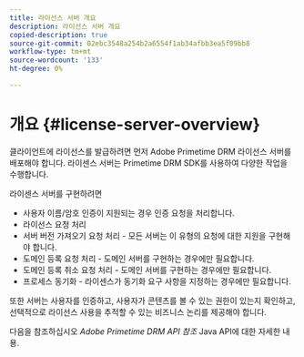 ```yaml
---
title: 라이선스 서버 개요
description: 라이선스 서버 개요
copied-description: true
source-git-commit: 02ebc3548a254b2a6554f1ab34afbb3ea5f09bb8
workflow-type: tm+mt
source-wordcount: '133'
ht-degree: 0%

---
```


# 개요 {#license-server-overview}

클라이언트에 라이선스를 발급하려면 먼저 Adobe Primetime DRM 라이선스 서버를 배포해야 합니다. 라이센스 서버는 Primetime DRM SDK를 사용하여 다양한 작업을 수행합니다.

라이센스 서버를 구현하려면

* 사용자 이름/암호 인증이 지원되는 경우 인증 요청을 처리합니다.
* 라이선스 요청 처리
* 서버 버전 가져오기 요청 처리 - 모든 서버는 이 유형의 요청에 대한 지원을 구현해야 합니다.
* 도메인 등록 요청 처리 - 도메인 서버를 구현하는 경우에만 필요합니다.
* 도메인 등록 취소 요청 처리 - 도메인 서버를 구현하는 경우에만 필요합니다.
* 프로세스 동기화 - 라이센스가 동기화 요구 사항을 지정하는 경우에만 필요합니다.

또한 서버는 사용자를 인증하고, 사용자가 콘텐츠를 볼 수 있는 권한이 있는지 확인하고, 선택적으로 라이선스 사용을 추적할 수 있는 비즈니스 논리를 제공해야 합니다.

다음을 참조하십시오 *Adobe Primetime DRM API 참조* Java API에 대한 자세한 내용.
